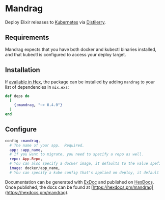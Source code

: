 # Mandrag

Deploy Elixir releases to [Kubernetes](https://kubernetes.io/) via [Distilerry](https://github.com/bitwalker/distillery).

## Requirements
Mandrag expects that you have both docker and kubectl binaries installed, and that kubectl is
configured to access your deploy target.

## Installation

If [available in Hex](https://hex.pm/docs/publish), the package can be installed
by adding `mandrag` to your list of dependencies in `mix.exs`:

```elixir
def deps do
  [
    {:mandrag, "~> 0.4.0"}
  ]
end
```

## Configure
```elixir
config :mandrag,
  # The name of your app.  Required.
  app: :app_name,
  # If you want to migrate, you need to specify a repo as well.
  repo: App.Repo,
  # You can also specify a docker image, it defaults to the value speficied in :app
  image: docker/app_name,
  # You can specify a kube config that's applied on deploy, it default's to `kubernetes.yml`
```

Documentation can be generated with [ExDoc](https://github.com/elixir-lang/ex_doc)
and published on [HexDocs](https://hexdocs.pm). Once published, the docs can
be found at [https://hexdocs.pm/mandrag](https://hexdocs.pm/mandrag).
